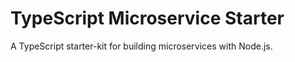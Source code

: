 # TypeScript Microservice Starter

A TypeScript starter-kit for building microservices with Node.js. 

